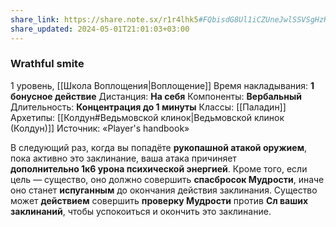 ```yaml
---
share_link: https://share.note.sx/r1r4lhk5#FQbisdG8Ul1iCZUneJwlSSVSgHzK/CzBPvitciNYihw
share_updated: 2024-05-01T21:01:03+03:00
---
```

### Wrathful smite
1 уровень, [[Школа Воплощения|Воплощение]]
Время накладывания: **1 бонусное действие**
Дистанция: **На себя**
Компоненты: **Вербальный**
Длительность: **Концентрация до 1 минуты**
Классы: [[Паладин]]
Архетипы: [[Колдун#Ведьмовской клинок|Ведьмовской клинок (Колдун)]]
Источник: «Player's handbook»

В следующий раз, когда вы попадёте **рукопашной атакой оружием**, пока активно это заклинание, ваша атака причиняет **дополнительно 1к6 урона психической энергией**. Кроме того, если цель — существо, оно должно совершить **спасбросок Мудрости**, иначе оно станет **испуганным** до окончания действия заклинания. Существо может **действием** совершить **проверку Мудрости** против **Сл ваших заклинаний**, чтобы успокоиться и окончить это заклинание.